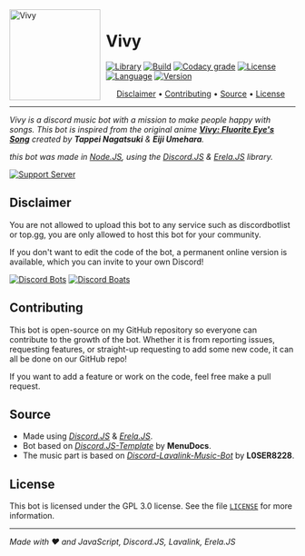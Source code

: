 <img width="160" height="160" align="left" style="float: left; margin: 0 10px 10px 0;" alt="Vivy" src="https://cdn.discordapp.com/avatars/646883045051334677/c5c2cce6dbec972a2086dd5d45eafb7c.png?size=4096">

# Vivy

[![Library](https://img.shields.io/badge/library-discord.js-5865f2?style=for-the-badge)](https://discord.js.org/#/)
[![Build](https://img.shields.io/github/workflow/status/Rygent/Vivy/Lint?logo=github&style=for-the-badge)](https://github.com/Rygent/Vivy/actions/workflows/lint.yml)
[![Codacy grade](https://img.shields.io/codacy/grade/bacd9923ae124e258fbb80d399bbbf53/main?logo=codacy&style=for-the-badge)](https://app.codacy.com/gh/Rygent/Vivy/dashboard)
[![License](https://img.shields.io/github/license/Rygent/Vivy?style=for-the-badge)](./LICENSE)
[![Language](https://img.shields.io/github/languages/top/Rygent/Vivy?color=f0db4f&logoColor=white&style=for-the-badge)]()
[![Version](https://img.shields.io/github/package-json/v/Rygent/Vivy/main?label=version&color=ff4949&style=for-the-badge)](./package.json)

<p align="center">
  <a href="#disclaimer">Disclaimer</a>
  •
  <a href="#contributing">Contributing</a>
  •
  <a href="#source">Source</a>
  •
  <a href="#license">License</a>
</p>

---

<i>Vivy is a discord music bot with a mission to make people happy with songs. This bot is inspired from the original anime  [**Vivy: Fluorite Eye's Song**](https://en.wikipedia.org/wiki/Vivy:_Fluorite_Eye%27s_Song) created by **Tappei Nagatsuki** & **Eiji Umehara**. 

this bot was made in [Node.JS](https://nodejs.org/), using the [Discord.JS](https://discord.js.org/#/) & [Erela.JS](https://solaris.codes/) library.
</i>

[![Support Server](https://discord.com/api/guilds/708659047057981451/embed.png?style=banner2)](https://discord.gg/FD5MMabf8Y)

## Disclaimer

You are not allowed to upload this bot to any service such as discordbotlist or top.gg, you are only allowed to host this bot for your community.

If you don't want to edit the code of the bot, a permanent online version is available, which you can invite to your own Discord!

[![Discord Bots](https://top.gg/api/widget/646883045051334677.svg)](https://top.gg/bot/646883045051334677)
[![Discord Boats](https://discord.boats/api/widget/646883045051334677)](https://discord.boats/bot/646883045051334677)

## Contributing
This bot is open-source on my GitHub repository so everyone can contribute to the growth of the bot.
Whether it is from reporting issues, requesting features, or straight-up requesting to add some new code, it can all be done on our GitHub repo!

If you want to add a feature or work on the code, feel free make a pull request.

## Source
* Made using <i>[Discord.JS](https://github.com/discordjs/discord.js)</i> & <i>[Erela.JS](https://github.com/MenuDocs/erela.js)</i>.
* Bot based on <i>[Discord.JS-Template](https://github.com/MenuDocs/discord.js-template)</i> by **MenuDocs**.
* The music part is based on <i>[Discord-Lavalink-Music-Bot](https://github.com/L0SER8228/discord-lavalink-music-bot)</i> by **L0SER8228**.

## License
This bot is licensed under the GPL 3.0 license. See the file [`LICENSE`](./LICENSE) for more information.

---
<i>Made with ❤️ and JavaScript, Discord.JS, Lavalink, Erela.JS</i>